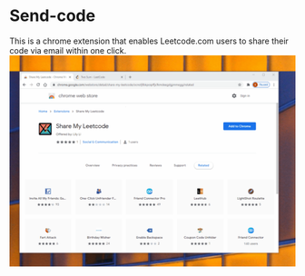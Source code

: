 # Send-code
This is a chrome extension that enables Leetcode.com users to share their code via email within one click.
![ShareMyLCWalkThrough](ShareMyLCWalkThrough.gif)

